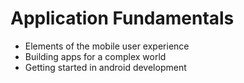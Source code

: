 # Application Fundamentals

  - Elements of the mobile user experience 
  - Building apps for a complex world
  - Getting started in android development
